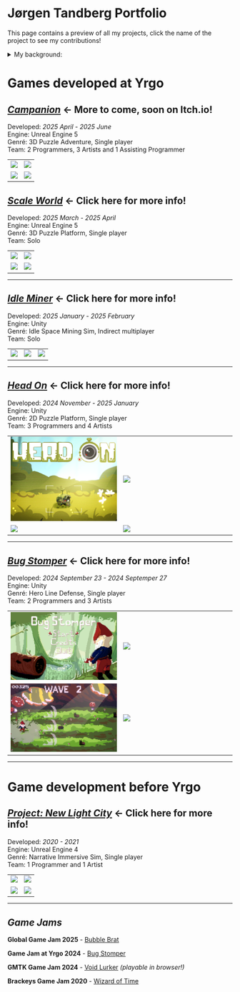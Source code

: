 # Jørgen Tandberg Portfolio

This page contains a preview of all my projects, click the name of the project to see my contributions!

<details>
<summary>My background:</summary>

### My game developer history

I always wanted to work in game development, so as soon as I could I started studying at a vocational school for 3D animation and modelling. I really enjoyed the technical aspects of the 3D tools, Maya, Zbrush and more.

After I finishing this education I ended up working in a different industry, welding automation, here I started learning how to program industrial robots. Programming for the first time I realized I had a knack and love of programming, so I started to dream about game development again, this time as a programmer.

In 2019 I started studying game programming on my spare time, first Unity, then Unreal Engine. Working with teams and collaborators online I learned both engines and got fluent in C# and competent at C++. In fall of 2024 I started Yrgo's Game Programmer education which I currently attend. 

</details>

# Games developed at Yrgo

## [***Campanion***]() ← More to come, soon on Itch.io!

Developed: *2025 April - 2025 June*  
Engine: Unreal Engine 5\
Genré: 3D Puzzle Adventure, Single player\
Team: 2 Programmers, 3 Artists and 1 Assisting Programmer

<table>
  <tr>
    <td width="50%"><img src="Images\Campanion1.gif" /></td>
    <td width="50%"><img src="Images\Campanion4.gif" /></td>
  </tr>
  <tr>
    <td width="50%"><img src="Images\Campanion5.gif" /></td>
    <td width="50%"><img src="Images\Campanion6.gif" /></td>
  </tr>
</table>

## [***Scale World***](ScaleWorld#mr-Scale-World) ← Click here for more info!

Developed: *2025 March - 2025 April*  
Engine: Unreal Engine 5\
Genré: 3D Puzzle Platform, Single player\
Team: Solo

<table>
  <tr>
    <td width="50%"><img src="Images\ScaleWorld1.gif" /></td>
    <td width="50%"><img src="Images\ScaleWorld2.gif" /></td>
  </tr>
  <tr>
    <td width="50%"><img src="Images\ScaleWorld3.gif" /></td>
    <td width="50%"><img src="Images\ScaleWorld4.gif" /></td>
  </tr>
</table>

---
## [***Idle Miner***](IdleMiner#mr-Idle-Miner) ← Click here for more info!

Developed: *2025 January - 2025 February*  
Engine: Unity  
Genré: Idle Space Mining Sim, Indirect multiplayer\
Team: Solo

<table>
  <tr>
    <td width="33%"><img src="Images\IdleMiner11.gif" /></td>
    <td width="33%"><img src="Images\IdleMiner5.gif" /></td>
    <td width="33%"><img src="Images\IdleMiner6.gif" /></td>
  </tr>
</table>

---
## [***Head On***](HeadOn#mr-Head-On) ← Click here for more info!

Developed: *2024 November - 2025 January*  
Engine: Unity  
Genré: 2D Puzzle Platform, Single player\
Team: 3 Programmers and 4 Artists

<table>
  <tr>
    <td width="50%"><img src="Images\HeadOn1.png" /></td>
    <td width="50%"><img src="Images\HeadOnG1.gif" /></td>
  </tr>
  <tr>
    <td width="50%"><img src="Images\HeadOnG2.gif" /></td>
    <td width="50%"><img src="Images\HeadOnG3.gif" /></td>
  </tr>
</table>

---

## [***Bug Stomper***](BugStomper#mr-bug-stomper) ← Click here for more info!

Developed: *2024 September 23 - 2024 Septemper 27*  
Engine: Unity  
Genré: Hero Line Defense, Single player\
Team: 2 Programmers and 3 Artists

<table>
  <tr>
    <td width="50%"><img src="Images\BugStomper3.png" /></td>
    <td width="50%"><img src="Images\BugStomperGif2.gif" /></td>
  </tr>
  <tr>
    <td width="50%"><img src="Images\BugStomper1.png" /></td>
    <td width="50%"><img src="Images\BugStomperGif1.gif" /></td>
  </tr>
</table>

---

# Game development before Yrgo

## [***Project: New Light City***](ProjectNewLightCity#mr-ProjectNewLightCity) ← Click here for more info!

Developed: *2020 - 2021*\
Engine: Unreal Engine 4\
Genré: Narrative Immersive Sim, Single player\
Team: 1 Programmer and 1 Artist

<table>
  <tr>
    <td width="50%"><img src="Images\ProjectNLC5.gif" /></td>
    <td width="50%"><img src="Images\ProjectNLC6.gif" /></td>
  </tr>
  <tr>
    <td width="50%"><img src="Images\ProjectNLC7.gif" /></td>
    <td width="50%"><img src="Images\ProjectNLC3.gif" /></td>
  </tr>
</table>

---

## *Game Jams*

**Global Game Jam 2025** - [Bubble Brat](https://lit4g0.itch.io/bubble-brat)

**Game Jam at Yrgo 2024** - [Bug Stomper](https://cu1us.itch.io/bug-stomper) 

**GMTK Game Jam 2024** - [Void Lurker](https://lit4g0.itch.io/gmtk-2024) *(playable in browser!)*

**Brackeys Game Jam 2020** - [Wizard of Time](https://alexrak2.itch.io/wizard-of-time)

